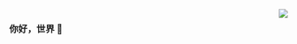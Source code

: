 <img align="right" src="https://github-readme-stats.vercel.app/api?username=liyihang&show_icons=true&icon_color=CE1D2D&text_color=718096&bg_color=ffffff&hide_title=true" />

### 你好，世界 👋
